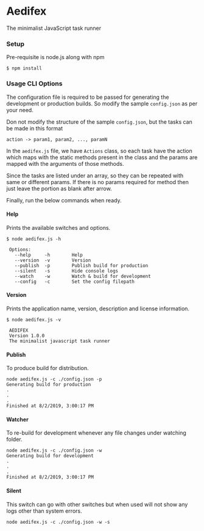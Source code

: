 # Aedifex
The minimalist JavaScript task runner

### Setup
Pre-requisite is node.js along with npm
```
$ npm install
```

### Usage CLI Options
The configuration file is required to be passed for generating the development or production builds. So modify the sample `config.json` as per your need.

Don not modify the structure of the sample `config.json`, but the tasks can be made in this format 
```
action -> param1, param2, ..., paramN
```

In the `aedifex.js` file, we have `Actions` class, so each task have the action which maps with the static methods present in the class and the params are mapped with the arguments of those methods.

Since the tasks are listed under an array, so they can be repeated with same or different params. If there is no params required for method then just leave the portion as blank after arrow.

Finally, run the below commands when ready.

#### Help
Prints the available switches and options.
```
$ node aedifex.js -h

 Options:
   --help     -h        Help
   --version  -v        Version
   --publish  -p        Publish build for production
   --silent   -s        Hide console logs
   --watch    -w        Watch & build for development
   --config   -c        Set the config filepath

```

#### Version
Prints the application name, version, description and license information.
```
$ node aedifex.js -v

 AEDIFEX 
 Version 1.0.0
 The minimalist javascript task runner

```

#### Publish
To produce build for distribution.
```
node aedifex.js -c ./config.json -p
Generating build for production
.
.
.
Finished at 8/2/2019, 3:00:17 PM
```

#### Watcher
To re-build for development whenever any file changes under watching folder.
```
node aedifex.js -c ./config.json -w
Generating build for development
.
.
.
Finished at 8/2/2019, 3:00:17 PM
```

#### Silent
This switch can go with other switches but when used will not show any logs other than system errors.
```
node aedifex.js -c ./config.json -w -s
```
